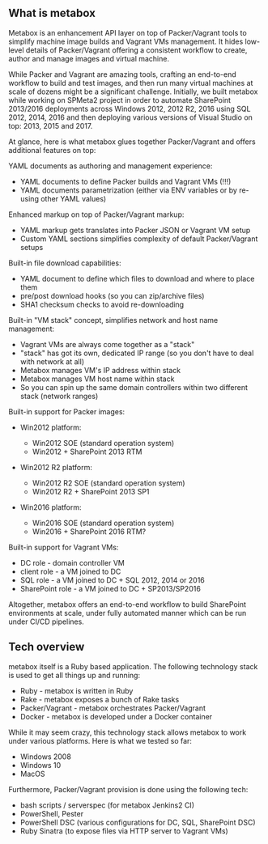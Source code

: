## What is metabox

Metabox is an enhancement API layer on top of Packer/Vagrant tools to simplify machine image builds and Vagrant VMs management. It hides low-level details of Packer/Vagrant offering a consistent workflow to create, author and manage images and virtual machine.

While Packer and Vagrant are amazing tools, crafting an end-to-end workflow to build and test images, and then run many virtual machines at scale of dozens might be a significant challenge. Initially, we built metabox while working on SPMeta2 project in order to automate SharePoint 2013/2016 deployments across Windows 2012, 2012 R2, 2016 using SQL 2012, 2014, 2016 and then deploying various versions of Visual Studio on top: 2013, 2015 and 2017.

At glance, here is what metabox glues together Packer/Vagrant and offers additional features on top:

YAML documents as authoring and management experience:
* YAML documents to define Packer builds and Vagrant VMs (!!!)
* YAML documents parametrization (either via ENV variables or by re-using other YAML values)

Enhanced markup on top of Packer/Vagrant markup:
* YAML markup gets translates into Packer JSON or Vagrant VM setup
* Custom YAML sections simplifies complexity of default Packer/Vagrant setups

Built-in file download capabilities:
* YAML document to define which files to download and where to place them
* pre/post download hooks (so you can zip/archive files)
* SHA1 checksum checks to avoid re-downloading 

Built-in "VM stack" concept, simplifies network and host name management:
* Vagrant VMs are always come together as a "stack"
* "stack" has got its own, dedicated IP range (so you don't have to deal with network at all)
* Metabox manages VM's IP address within stack
* Metabox manages VM host name within stack
* So you can spin up the same domain controllers within two different stack (network ranges)

Built-in support for Packer images:
* Win2012 platform:
  * Win2012 SOE (standard operation system)
  * Win2012 + SharePoint 2013 RTM 

* Win2012 R2 platform:
  * Win2012 R2 SOE (standard operation system)
  * Win2012 R2 + SharePoint 2013 SP1

* Win2016 platform:
  * Win2016 SOE (standard operation system)
  * Win2016 + SharePoint 2016 RTM?

Built-in support for Vagrant VMs:
* DC role - domain controller VM
* client role - a VM joined to DC
* SQL role - a VM joined to DC + SQL 2012, 2014 or 2016
* SharePoint role - a VM joined to DC + SP2013/SP2016

Altogether, metabox offers an end-to-end workflow to build SharePoint environments at scale, under fully automated manner which can be run under CI/CD pipelines.

## Tech overview
metabox itself is a Ruby based application. The following technology stack is used to get all things up and running:

* Ruby - metabox is written in Ruby 
* Rake - metabox exposes a bunch of Rake tasks
* Packer/Vagrant - metabox orchestrates Packer/Vagrant 
* Docker - metabox is developed under a Docker container 

While it may seem crazy, this technology stack allows metabox to work under various platforms. Here is what we tested so far:
* Windows 2008
* Windows 10
* MacOS 

Furthermore, Packer/Vagrant provision is done using the following tech:
* bash scripts / serverspec (for metabox Jenkins2 CI)
* PowerShell, Pester
* PowerShell DSC (various configurations for DC, SQL, SharePoint DSC)
* Ruby Sinatra (to expose files via HTTP server to Vagrant VMs)



